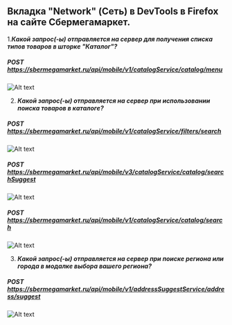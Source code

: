 ## Вкладка "Network" (Сеть) в DevTools в Firefox на сайте Сбермегамаркет.

1.***Какой запрос(-ы) отправляется на сервер для получения списка типов товаров в шторке "Каталог"?***

##### POST https://sbermegamarket.ru/api/mobile/v1/catalogService/catalog/menu

![Alt text](misc/images/image-3.png)

2. ***Какой запрос(-ы) отправляется на сервер при использовании поиска товаров в каталоге?***

##### POST https://sbermegamarket.ru/api/mobile/v1/catalogService/filters/search

![Alt text](misc/images/image.png)


##### POST https://sbermegamarket.ru/api/mobile/v3/catalogService/catalog/searchSuggest

![Alt text](misc/images/image-1.png)

##### POST https://sbermegamarket.ru/api/mobile/v1/catalogService/catalog/search


![Alt text](image-2.png)

3. ***Какой запрос(-ы) отправляется на сервер при поиске региона или города в модалке выбора вашего региона?***

##### POST https://sbermegamarket.ru/api/mobile/v1/addressSuggestService/address/suggest

![Alt text](image-4.png)

